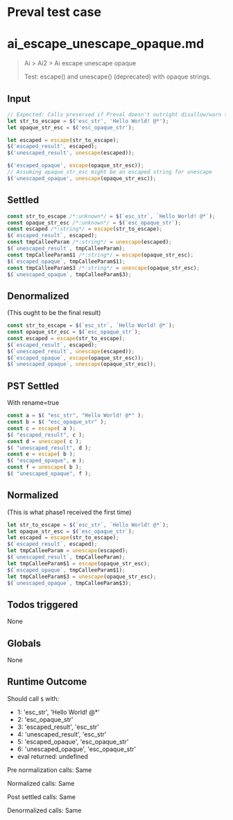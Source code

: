 # Preval test case

# ai_escape_unescape_opaque.md

> Ai > Ai2 > Ai escape unescape opaque
>
> Test: escape() and unescape() (deprecated) with opaque strings.

## Input

`````js filename=intro
// Expected: Calls preserved if Preval doesn't outright disallow/warn them.
let str_to_escape = $('esc_str', 'Hello World! @*');
let opaque_str_esc = $('esc_opaque_str');

let escaped = escape(str_to_escape);
$('escaped_result', escaped);
$('unescaped_result', unescape(escaped));

$('escaped_opaque', escape(opaque_str_esc));
// Assuming opaque_str_esc might be an escaped string for unescape
$('unescaped_opaque', unescape(opaque_str_esc));
`````


## Settled


`````js filename=intro
const str_to_escape /*:unknown*/ = $(`esc_str`, `Hello World! @*`);
const opaque_str_esc /*:unknown*/ = $(`esc_opaque_str`);
const escaped /*:string*/ = escape(str_to_escape);
$(`escaped_result`, escaped);
const tmpCalleeParam /*:string*/ = unescape(escaped);
$(`unescaped_result`, tmpCalleeParam);
const tmpCalleeParam$1 /*:string*/ = escape(opaque_str_esc);
$(`escaped_opaque`, tmpCalleeParam$1);
const tmpCalleeParam$3 /*:string*/ = unescape(opaque_str_esc);
$(`unescaped_opaque`, tmpCalleeParam$3);
`````


## Denormalized
(This ought to be the final result)

`````js filename=intro
const str_to_escape = $(`esc_str`, `Hello World! @*`);
const opaque_str_esc = $(`esc_opaque_str`);
const escaped = escape(str_to_escape);
$(`escaped_result`, escaped);
$(`unescaped_result`, unescape(escaped));
$(`escaped_opaque`, escape(opaque_str_esc));
$(`unescaped_opaque`, unescape(opaque_str_esc));
`````


## PST Settled
With rename=true

`````js filename=intro
const a = $( "esc_str", "Hello World! @*" );
const b = $( "esc_opaque_str" );
const c = escape( a );
$( "escaped_result", c );
const d = unescape( c );
$( "unescaped_result", d );
const e = escape( b );
$( "escaped_opaque", e );
const f = unescape( b );
$( "unescaped_opaque", f );
`````


## Normalized
(This is what phase1 received the first time)

`````js filename=intro
let str_to_escape = $(`esc_str`, `Hello World! @*`);
let opaque_str_esc = $(`esc_opaque_str`);
let escaped = escape(str_to_escape);
$(`escaped_result`, escaped);
let tmpCalleeParam = unescape(escaped);
$(`unescaped_result`, tmpCalleeParam);
let tmpCalleeParam$1 = escape(opaque_str_esc);
$(`escaped_opaque`, tmpCalleeParam$1);
let tmpCalleeParam$3 = unescape(opaque_str_esc);
$(`unescaped_opaque`, tmpCalleeParam$3);
`````


## Todos triggered


None


## Globals


None


## Runtime Outcome


Should call `$` with:
 - 1: 'esc_str', 'Hello World! @*'
 - 2: 'esc_opaque_str'
 - 3: 'escaped_result', 'esc_str'
 - 4: 'unescaped_result', 'esc_str'
 - 5: 'escaped_opaque', 'esc_opaque_str'
 - 6: 'unescaped_opaque', 'esc_opaque_str'
 - eval returned: undefined

Pre normalization calls: Same

Normalized calls: Same

Post settled calls: Same

Denormalized calls: Same
